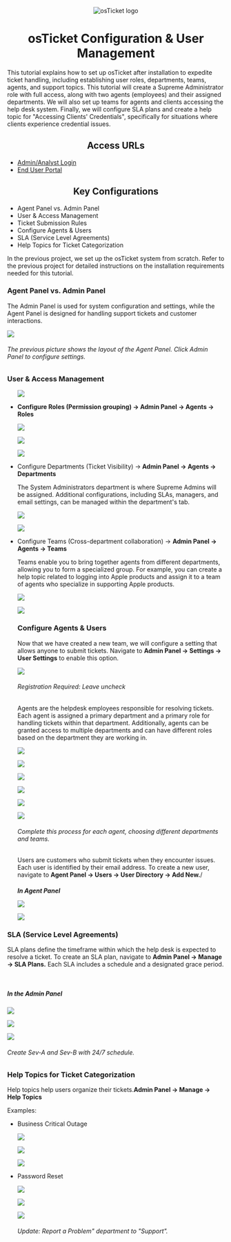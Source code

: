 <p align="center">
<img src="https://i.imgur.com/Clzj7Xs.png" alt="osTicket logo"/>
</p>

<h1 align= "center">osTicket Configuration & User Management</h1>
<p></p>This tutorial explains how to set up osTicket after installation to expedite ticket handling, including establishing user roles, departments, teams, agents, and support topics. This tutorial will create a Supreme Administrator role with full access, along with two agents (employees) and their assigned departments. We will also set up teams for agents and clients accessing the help desk system. Finally, we will configure SLA plans and create a help topic for "Accessing Clients' Credentials", specifically for situations where clients experience credential issues. <br /> </p>

<h2 align= "center" > Access URLs </h2>

<ul>
<li><a href="http://localhost/osTicket/scp/login.php">Admin/Analyst Login </a> </li>
<li><a href="http://localhost/osTicket">End User Portal</a></li>
</ul>

<h2 align= "center" > Key Configurations </h2>
<ul>
<li>Agent Panel vs. Admin Panel </li>
<li>User & Access Management </li>
<li>Ticket Submission Rules </li>
  <li>Configure Agents & Users</li>
  <li>SLA (Service Level Agreements)</li>
  <li>Help Topics for Ticket Categorization</li>
</ul>

<p>
In the previous project, we set up the osTicket system from scratch. Refer to the previous project for detailed instructions on the installation requirements needed for this tutorial.
</p>

<h3 > Agent Panel vs. Admin Panel </h3>
<p>The Admin Panel is used for system configuration and settings, while the Agent Panel is designed for handling support tickets and customer interactions.
<p>
<img src="https://github.com/user-attachments/assets/28bce924-c465-4e10-8215-d2b5f99a85b3"/>
</p>
<h6> The previous picture shows the layout of the Agent Panel. Click Admin Panel to configure settings.</h6>
<h3>User & Access Management</h3>
<ul>
  <p>
<img src="https://github.com/user-attachments/assets/78a653df-7be9-4537-9352-f0842af6472f"/>
</p>
<li><b>Configure Roles (Permission grouping) → Admin Panel → Agents → Roles</b></li>
  <p>
  <img src="https://github.com/user-attachments/assets/3237077b-d89a-4534-b676-b419cd5afa31">
  </p>
<p>
  <img src="https://github.com/user-attachments/assets/2e0fe76a-8931-4546-b008-561fc2acdadd">
</p>
<p>
  <img src="https://github.com/user-attachments/assets/d1dec94e-10a1-4bb8-9aa7-0484171ac009">
</p>
<li>Configure Departments (Ticket Visibility) →<b> Admin Panel → Agents → Departments</b>
</li>
 <p>
   The System Administrators department is where Supreme Admins will be assigned. Additional configurations, including SLAs, managers, and email settings, can be managed within the department's tab.
 </p>
 <p>
  <img src="https://github.com/user-attachments/assets/3f2673f8-5cba-4d7d-8e43-e40e6b38a358">
</p>
<p>
  <img src="https://github.com/user-attachments/assets/4b69f85d-27be-487c-9e89-7f069022e04d">
</p>
  <li>Configure Teams (Cross-department collaboration) → <b>Admin Panel → Agents → Teams</b></li>
<p>Teams enable you to bring together agents from different departments, allowing you to form a specialized group. For example, you can create a help topic related to logging into Apple products and assign it to a team of agents who specialize in supporting Apple products.</p>
<p>
  <img src="https://github.com/user-attachments/assets/5965261f-ad32-4055-98bf-e36168adb51f">
</p>
<p>
  <img src="https://github.com/user-attachments/assets/4e6204d2-f2ce-49dd-b64a-9313b1fab5b8">
</p>
<h3>Configure Agents & Users</h3>
<p>Now that we have created a new team, we will configure a setting that allows anyone to submit tickets. Navigate to <b>Admin Panel → Settings → User Settings</b> to enable this option.</p>
<p>
<img src="https://github.com/user-attachments/assets/1a75f71c-60ea-4921-b88d-e279042846ca"/>
</p>
  <h6>Registration Required: Leave uncheck</h6>
  <p> Agents are the helpdesk employees responsible for resolving tickets. Each agent is assigned a primary department and a primary role for handling tickets within that department. Additionally, agents can be granted access to multiple departments and can have different roles based on the department they are working in.</p>
<p>
<img src="https://github.com/user-attachments/assets/0b631003-3a85-4e3c-b996-ce8c3c415b57">
</p>
<p>
  <img src="https://github.com/user-attachments/assets/83c21544-f0d8-4dae-99cf-77e87128c819">
</p>
<p>
  <img src="https://github.com/user-attachments/assets/ab4f5101-27a5-46d0-88e2-fed48a23e5a8">
</p>
<p>
  <img src="https://github.com/user-attachments/assets/d8b14c4c-7c6e-4391-8f07-0b9e6bc0a060">
</p>
  <p>
  <img src="https://github.com/user-attachments/assets/1cd9d387-6d90-44bc-a395-d3b7c5465ae3">
</p>
<p>
  <img src="https://github.com/user-attachments/assets/00df4b5d-8c88-4835-a044-f12d476258e9">
</p>
<h6>Complete this process for each agent, choosing different departments and teams.</h6>

<p>Users are customers who submit tickets when they encounter issues. Each user is identified by their email address. To create a new user, navigate to <b>Agent Panel → Users → User Directory → Add New.</b>/</p>

<h5>In Agent Panel<p>
<img src="https://github.com/user-attachments/assets/d5bdb88b-7c02-4570-9487-e68c8462faca"/>
</p>
<p>
<img src="https://github.com/user-attachments/assets/a29bbe91-a3ba-437e-be0a-49e1955a6510"/>
</p>
  </ul>

<h3>SLA (Service Level Agreements)</h3>
<p>SLA plans define the timeframe within which the help desk is expected to resolve a ticket. To create an SLA plan, navigate to <b>Admin Panel → Manage → SLA Plans.</b> Each SLA includes a schedule and a designated grace period. </p>
<br />

<h5>In the Admin Panel</h5>
<p>
  <img src="https://github.com/user-attachments/assets/91f31460-d98a-4ba5-acd2-32eb54285528">
</p>
<p>
<img src="https://github.com/user-attachments/assets/3b9865e6-55cc-4ce2-a58c-9c80ee554acc"/>
</p>
<p>
<img src="https://github.com/user-attachments/assets/86fae277-ada5-4d87-834d-86817362e893"/>
</p>
<h6>Create Sev-A and Sev-B with 24/7 schedule.</h6>

<h3>Help Topics for Ticket Categorization</h3>
<p>Help topics help users organize their tickets.<b>Admin Panel → Manage → Help Topics</b></p>
Examples:
  <ul>
<li>Business Critical Outage</li>
<p>
<img src="https://github.com/user-attachments/assets/7575082b-e5c1-4fc8-834b-22c2e92095ee">
</p>
<p>
<img src="https://github.com/user-attachments/assets/c9acff6d-45cb-4f4a-8065-ede71a0b5b1c"></p>
<p>
<img src="https://github.com/user-attachments/assets/7bde745e-96cd-4900-93df-0ff7b51299e2"></p>
<li>Password Reset</li>
<p>
<img src="https://github.com/user-attachments/assets/2472d303-0e28-4956-9d88-7f306092b9fc"></p>
<p>
<img src="https://github.com/user-attachments/assets/6fa48f97-72ee-4f86-8ca5-fb614dbb0a44"></p>
    <p>
<img src="https://github.com/user-attachments/assets/47d10a3d-c3a0-4cbb-8ad6-a89c8524243b"></p>
    <h6>Update: Report a Problem" department to "Support". </h6>
</ul>
